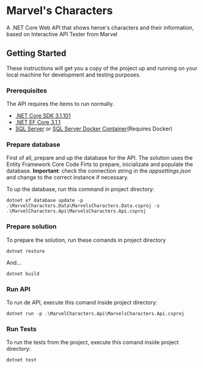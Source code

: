 # Marvel's Characters

A .NET Core Web API that shows heroe's characters and their information, based on Interactive API Tester from Marvel

## Getting Started

These instructions will get you a copy of the project up and running on your local machine for development and testing purposes. 

### Prerequisites

The API requires the items to run normally. 

* [.NET Core SDK 3.1.101](https://dotnet.microsoft.com/download/dotnet-core/3.1)
* [.NET EF Core 3.1.1](https://www.nuget.org/packages/dotnet-ef/3.1.1)
* [SQL Server](https://www.microsoft.com/pt-br/sql-server/sql-server-downloads) or [SQL Server Docker Container](https://hub.docker.com/_/microsoft-mssql-server)(Requires Docker)

### Prepare database

First of all, prepare and up the database for the API. The solution uses the Entity Framework Core Code Firts to prepare, inicializate and populate the database. **Important**: check the connection string in the *appsettings.json* and change to the correct instance if necessary. 

To up the database, run this command in project directory: 

```
dotnet ef database update -p .\MarvelCharacters.Data\MarvelsCharacters.Data.csproj -s .\MarvelCharacters.Api\MarvelsCharacters.Api.csproj
```

### Prepare solution

To prepare the solution, run these comands in project directory

```
dotnet restore
```

And...

```
dotnet build
```

### Run API

To run de API, execute this comand inside project directory:

```
dotnet run -p .\MarvelCharacters.Api\MarvelsCharacters.Api.csproj
```

### Run Tests

To run the tests from the project, execute this comand inside project directory:

```
dotnet test
```
